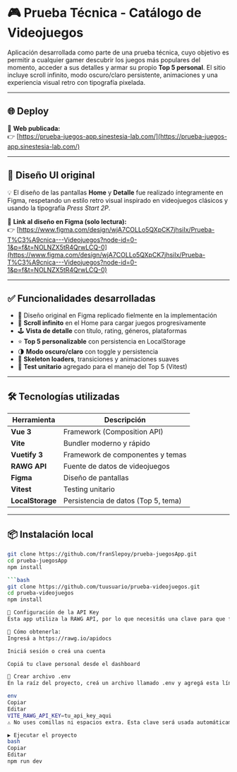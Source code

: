 # 🎮 Prueba Técnica - Catálogo de Videojuegos

Aplicación desarrollada como parte de una prueba técnica, cuyo objetivo es permitir a cualquier gamer descubrir los juegos más populares del momento, acceder a sus detalles y armar su propio **Top 5 personal**. El sitio incluye scroll infinito, modo oscuro/claro persistente, animaciones y una experiencia visual retro con tipografía pixelada.

---

## 🌐 Deploy

🔗 **Web publicada:**  
👉 [https://prueba-juegos-app.sinestesia-lab.com/](https://prueba-juegos-app.sinestesia-lab.com/)

---

## 🎨 Diseño UI original

💡 El diseño de las pantallas **Home** y **Detalle** fue realizado íntegramente en Figma, respetando un estilo retro visual inspirado en videojuegos clásicos y usando la tipografía *Press Start 2P*.

🔗 **Link al diseño en Figma (solo lectura):**  
👉 [https://www.figma.com/design/wjA7COLLo5QXpCK7jhsiIx/Prueba-T%C3%A9cnica---Videojuegos?node-id=0-1&p=f&t=NOLNZX5tR4QrwLCQ-0](https://www.figma.com/design/wjA7COLLo5QXpCK7jhsiIx/Prueba-T%C3%A9cnica---Videojuegos?node-id=0-1&p=f&t=NOLNZX5tR4QrwLCQ-0)

---

## ✅ Funcionalidades desarrolladas

- 🎯 Diseño original en Figma replicado fielmente en la implementación
- 🔄 **Scroll infinito** en el Home para cargar juegos progresivamente
- 🕹 **Vista de detalle** con título, rating, géneros, plataformas
- ⭐ **Top 5 personalizable** con persistencia en LocalStorage
- 🌗 **Modo oscuro/claro** con toggle y persistencia
- 💨 **Skeleton loaders**, transiciones y animaciones suaves
- 🧪 **Test unitario** agregado para el manejo del Top 5 (Vitest)

---

## 🛠️ Tecnologías utilizadas

| Herramienta         | Descripción                         |
|---------------------|-------------------------------------|
| **Vue 3**           | Framework (Composition API)         |
| **Vite**            | Bundler moderno y rápido            |
| **Vuetify 3**       | Framework de componentes y temas    |
| **RAWG API**        | Fuente de datos de videojuegos      |
| **Figma**           | Diseño de pantallas                 |
| **Vitest**          | Testing unitario                    |
| **LocalStorage**    | Persistencia de datos (Top 5, tema) |

---

## 📦 Instalación local

```bash
git clone https://github.com/franSlepoy/prueba-juegosApp.git
cd prueba-juegosApp
npm install

```bash
git clone https://github.com/tuusuario/prueba-videojuegos.git
cd prueba-videojuegos
npm install

🔐 Configuración de la API Key
Esta app utiliza la RAWG API, por lo que necesitás una clave para que funcione.

📌 Cómo obtenerla:
Ingresá a https://rawg.io/apidocs

Iniciá sesión o creá una cuenta

Copiá tu clave personal desde el dashboard

📁 Crear archivo .env
En la raíz del proyecto, creá un archivo llamado .env y agregá esta línea:

env
Copiar
Editar
VITE_RAWG_API_KEY=tu_api_key_aqui
⚠️ No uses comillas ni espacios extra. Esta clave será usada automáticamente por el código.

▶️ Ejecutar el proyecto
bash
Copiar
Editar
npm run dev

